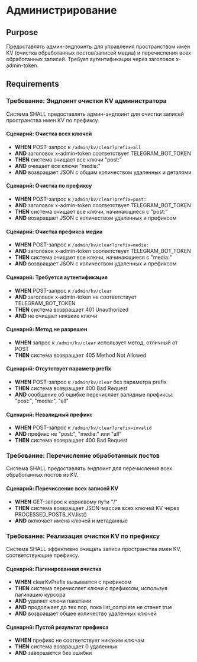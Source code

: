 # Администрирование

## Purpose

Предоставлять админ-эндпоинты для управления пространством имен KV (очистка обработанных постов/записей медиа) и перечисления всех обработанных записей. Требует аутентификации через заголовок x-admin-token.

## Requirements

### Требование: Эндпоинт очистки KV администратора

Система SHALL предоставлять админ-эндпоинт для очистки записей пространства имен KV по префиксу.

#### Сценарий: Очистка всех ключей

- **WHEN** POST-запрос к `/admin/kv/clear?prefix=all`
- **AND** заголовок x-admin-token соответствует TELEGRAM_BOT_TOKEN
- **THEN** система очищает все ключи "post:"
- **AND** очищает все ключи "media:"
- **AND** возвращает JSON с общим количеством удаленных и деталями

#### Сценарий: Очистка по префиксу

- **WHEN** POST-запрос к `/admin/kv/clear?prefix=post:`
- **AND** заголовок x-admin-token соответствует TELEGRAM_BOT_TOKEN
- **THEN** система очищает все ключи, начинающиеся с "post:"
- **AND** возвращает JSON с количеством удаленных и префиксом

#### Сценарий: Очистка префикса медиа

- **WHEN** POST-запрос к `/admin/kv/clear?prefix=media:`
- **AND** заголовок x-admin-token соответствует TELEGRAM_BOT_TOKEN
- **THEN** система очищает все ключи, начинающиеся с "media:"
- **AND** возвращает JSON с количеством удаленных и префиксом

#### Сценарий: Требуется аутентификация

- **WHEN** POST-запрос к `/admin/kv/clear`
- **AND** заголовок x-admin-token не соответствует TELEGRAM_BOT_TOKEN
- **THEN** система возвращает 401 Unauthorized
- **AND** не очищает никакие ключи

#### Сценарий: Метод не разрешен

- **WHEN** запрос к `/admin/kv/clear` использует метод, отличный от POST
- **THEN** система возвращает 405 Method Not Allowed

#### Сценарий: Отсутствует параметр prefix

- **WHEN** POST-запрос к `/admin/kv/clear` без параметра prefix
- **THEN** система возвращает 400 Bad Request
- **AND** сообщение об ошибке перечисляет валидные префиксы: "post:", "media:", "all"

#### Сценарий: Невалидный префикс

- **WHEN** POST-запрос к `/admin/kv/clear?prefix=invalid`
- **AND** префикс не "post:", "media:" или "all"
- **THEN** система возвращает 400 Bad Request

### Требование: Перечисление обработанных постов

Система SHALL предоставлять эндпоинт для перечисления всех обработанных постов из KV.

#### Сценарий: Перечисление всех записей KV

- **WHEN** GET-запрос к корневому пути "/"
- **THEN** система возвращает JSON-массив всех ключей KV через PROCESSED_POSTS_KV.list()
- **AND** включает имена ключей и метаданные

### Требование: Реализация очистки KV по префиксу

Система SHALL эффективно очищать записи пространства имен KV, соответствующие префиксу.

#### Сценарий: Пагинированная очистка

- **WHEN** clearKvPrefix вызывается с префиксом
- **THEN** система перечисляет ключи с префиксом, используя пагинацию курсора
- **AND** удаляет ключи пакетами
- **AND** продолжает до тех пор, пока list_complete не станет true
- **AND** возвращает общее количество удаленных ключей

#### Сценарий: Пустой результат префикса

- **WHEN** префикс не соответствует никаким ключам
- **THEN** система возвращает 0 удаленных
- **AND** завершается без ошибки
